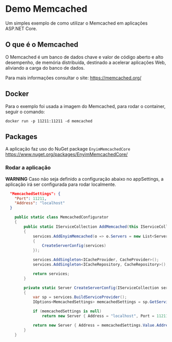 # Demo Memcached

Um simples exemplo de como utilizar o Memcached em aplicações ASP.NET Core.


## O que é o Memcached
O Memcached é um banco de dados chave e valor de código aberto e alto desempenho, de memória distribuída, destinado a acelerar aplicações Web, aliviando a carga do banco de dados.

Para mais informações consultar o site: https://memcached.org/

## Docker
Para o exemplo foi usada a imagem do Memcached, para rodar o container, seguir o comando:

`docker run -p 11211:11211 -d memcached`

## Packages
A aplicação faz uso do NuGet package `EnyimMemcachedCore`
https://www.nuget.org/packages/EnyimMemcachedCore/


### Rodar a aplicação

**WARNING**
Caso não seja definido a configuração abaixo no appSettings, a aplicação irá ser configurada para rodar localmente.

```json
  "MemcachedSettings": {
    "Port": 11211,
    "Address": "localhost"
  }
```


```csharp
    public static class MemcachedConfigurator
    {
        public static IServiceCollection AddMemcached(this IServiceCollection services, IConfiguration configuration)
        {
            services.AddEnyimMemcached(o => o.Servers = new List<Server>
            {
                CreateServerConfig(services)
            });

            services.AddSingleton<ICacheProvider, CacheProvider>();
            services.AddSingleton<ICacheRepository, CacheRepository>();

            return services;
        }

        private static Server CreateServerConfig(IServiceCollection services)
        {
            var sp = services.BuildServiceProvider();
            IOptions<MemcachedSettings> memcachedSettings = sp.GetService<IOptions<MemcachedSettings>>();

            if (memcachedSettings is null)
                return new Server { Address = "localhost", Port = 11211 };

            return new Server { Address = memcachedSettings.Value.Address, Port = memcachedSettings.Value.Port };
        }
    }
```
